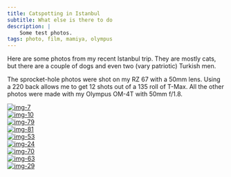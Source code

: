 ```yaml
---
title: Catspotting in Istanbul
subtitle: What else is there to do
description: |
    Some test photos.
tags: photo, film, mamiya, olympus
---
```


Here are some photos from my recent Istanbul trip. They are mostly cats, but there are a couple of dogs and even two (vary patriotic) Turkish men.

The sprocket-hole photos were shot on my RZ 67 with a 50mm lens. Using a 220 back allows me to get 12 shots out of a 135 roll of T-Max. All the other photos were made with my Olympus OM-4T with 50mm f/1.8.

<div class="flickr-embed"><a data-flickr-embed="true" href="https://www.flickr.com/photos/elappo/53239412781/in/album-72177720311764219/" title="img-7"><img class="flickr-img" src="https://live.staticflickr.com/65535/53239412781_dcf27d7de4_k.jpg" alt="img-7"/></a></div>

<div class="flickr-embed"><a data-flickr-embed="true" href="https://www.flickr.com/photos/elappo/53239779624/in/album-72177720311764219/" title="img-10"><img class="flickr-img" src="https://live.staticflickr.com/65535/53239779624_e15aa835ea_k.jpg" alt="img-10"/></a></div>

<div class="flickr-embed"><a data-flickr-embed="true" href="https://www.flickr.com/photos/elappo/53239897455/in/album-72177720311764219/" title="img-79"><img class="flickr-img" src="https://live.staticflickr.com/65535/53239897455_ddb5639020_k.jpg" alt="img-79"/></a></div>

<div class="flickr-embed"><a data-flickr-embed="true" href="https://www.flickr.com/photos/elappo/53238542847/in/album-72177720311764219/" title="img-81"><img class="flickr-img" src="https://live.staticflickr.com/65535/53238542847_037719ea21_k.jpg" alt="img-81"/></a></div>

<div class="flickr-embed"><a data-flickr-embed="true" href="https://www.flickr.com/photos/elappo/53239780559/in/album-72177720311764219/" title="img-53"><img class="flickr-img" src="https://live.staticflickr.com/65535/53239780559_6ca294a77d_k.jpg" alt="img-53"/></a></div>

<div class="flickr-embed"><a data-flickr-embed="true" href="https://www.flickr.com/photos/elappo/53239714513/in/album-72177720311764219/" title="img-24"><img class="flickr-img" src="https://live.staticflickr.com/65535/53239714513_73acd7ce0c_k.jpg" alt="img-24"/></a></div>

<div class="flickr-embed"><a data-flickr-embed="true" href="https://www.flickr.com/photos/elappo/53239780239/in/album-72177720311764219/" title="img-70"><img class="flickr-img" src="https://live.staticflickr.com/65535/53239780239_dcdf69cd78_k.jpg" alt="img-70"/></a></div>

<div class="flickr-embed"><a data-flickr-embed="true" href="https://www.flickr.com/photos/elappo/53239780389/in/album-72177720311764219/" title="img-63"><img class="flickr-img" src="https://live.staticflickr.com/65535/53239780389_cc272bd063_k.jpg" alt="img-63"/></a></div>

<div class="flickr-embed"><a data-flickr-embed="true" href="https://www.flickr.com/photos/elappo/53239414311/in/album-72177720311764219/" title="img-29"><img class="flickr-img" src="https://live.staticflickr.com/65535/53239414311_d080e9b1ab_k.jpg" alt="img-29"/></a></div>